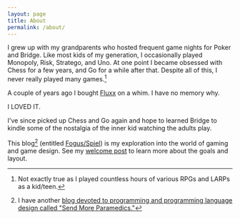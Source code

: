```yaml
---
layout: page
title: About
permalink: /about/
---
```


I grew up with my grandparents who hosted frequent game nights for Poker and Bridge.  Like most kids of my generation, I occasionally played Monopoly, Risk, Stratego, and Uno.  At one point I became obsessed with Chess for a few years, and Go for a while after that.  Despite all of this, I never really played many games.[^0]

A couple of years ago I bought [Fluxx](http://www.looneylabs.com/games/fluxx) on a whim.  I have no memory why.

I LOVED IT.

I've since picked up Chess and Go again and hope to learned Bridge to kindle some of the nostalgia of the inner kid watching the adults play.

This blog[^1] (entitled [Fogus/Spiel](http://fogus.github.io/spiel/)) is my exploration into the world of gaming and game design.  See my [welcome post](/spiel/meta/2014/08/29/welcome.html) to learn more about the goals and layout.


[^0]: Not exactly true as I played countless hours of various RPGs and LARPs as a kid/teen.

[^1]: I have another [blog devoted to programming and programming language design called "Send More Paramedics."](http://blog.fogus.me)